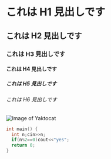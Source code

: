 # これは H1 見出しです
## これは H2 見出しです
### これは H3 見出しです
#### これは H4 見出しです
##### これは H5 見出しです
###### これは H6 見出しです

![Image of Yaktocat](https://octodex.github.com/images/yaktocat.png)

``` C++
int main() {
  int n;cin>>n;
  if(n%2==0)cout<<"yes";
  return 0;
}
```
